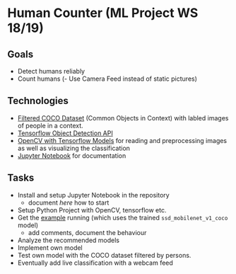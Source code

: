 # Human Counter (ML Project WS 18/19)

## Goals

- Detect humans reliably
- Count humans
(- Use Camera Feed instead of static pictures)

## Technologies

- [Filtered COCO Dataset](http://cocodataset.org/) (Common Objects in Context) with labled images of people in a context.
- [Tensorflow Object Detection API](https://github.com/tensorflow/models/tree/master/research/object_detection)
- [OpenCV with Tensorflow Models](https://github.com/opencv/opencv/wiki/TensorFlow-Object-Detection-API) for reading and preprocessing images as well as visualizing the classification
- [Jupyter Notebook](https://jupyter.org/) for documentation

## Tasks

- Install and setup Jupyter Notebook in the repository
  - document _here_ how to start
- Setup Python Project with OpenCV, tensorflow etc.
- Get the [example](https://github.com/opencv/opencv/wiki/TensorFlow-Object-Detection-API) running (which uses the trained `ssd_mobilenet_v1_coco` model)
  - add comments, document the behaviour
- Analyze the recommended models
- Implement own model
- Test own model with the COCO dataset filtered by persons.
- Eventually add live classification with a webcam feed

